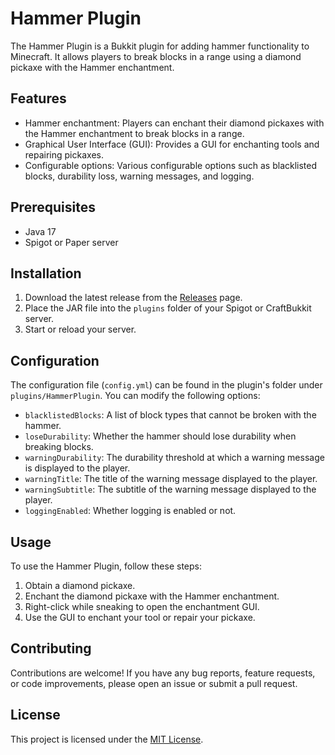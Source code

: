 # Hammer Plugin

The Hammer Plugin is a Bukkit plugin for adding hammer functionality to Minecraft. It allows players to break blocks in a range using a diamond pickaxe with the Hammer enchantment.

## Features

- Hammer enchantment: Players can enchant their diamond pickaxes with the Hammer enchantment to break blocks in a range.
- Graphical User Interface (GUI): Provides a GUI for enchanting tools and repairing pickaxes.
- Configurable options: Various configurable options such as blacklisted blocks, durability loss, warning messages, and logging.

## Prerequisites

- Java 17
- Spigot or Paper server

## Installation

1. Download the latest release from the [Releases](https://github.com/WePico/Hammer-Plugin/releases) page.
2. Place the JAR file into the `plugins` folder of your Spigot or CraftBukkit server.
3. Start or reload your server.

## Configuration

The configuration file (`config.yml`) can be found in the plugin's folder under `plugins/HammerPlugin`. You can modify the following options:

- `blacklistedBlocks`: A list of block types that cannot be broken with the hammer.
- `loseDurability`: Whether the hammer should lose durability when breaking blocks.
- `warningDurability`: The durability threshold at which a warning message is displayed to the player.
- `warningTitle`: The title of the warning message displayed to the player.
- `warningSubtitle`: The subtitle of the warning message displayed to the player.
- `loggingEnabled`: Whether logging is enabled or not.

## Usage

To use the Hammer Plugin, follow these steps:

1. Obtain a diamond pickaxe.
2. Enchant the diamond pickaxe with the Hammer enchantment.
3. Right-click while sneaking to open the enchantment GUI.
4. Use the GUI to enchant your tool or repair your pickaxe.

## Contributing

Contributions are welcome! If you have any bug reports, feature requests, or code improvements, please open an issue or submit a pull request.

## License

This project is licensed under the [MIT License](LICENSE).

